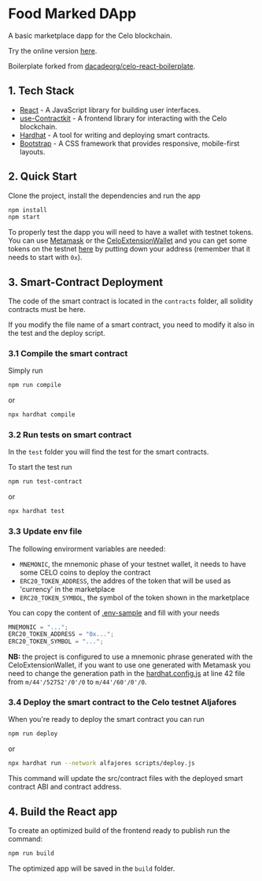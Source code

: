 # Food Marked DApp
A basic marketplace dapp for the Celo blockchain.

Try the online version [here](http://paxol.github.io/food-marked-dapp/).

Boilerplate forked from [dacadeorg/celo-react-boilerplate](https://github.com/dacadeorg/celo-react-boilerplate).

## 1. Tech Stack
- [React](https://reactjs.org/) - A JavaScript library for building user interfaces.
- [use-Contractkit](contractkit
) - A frontend library for interacting with the Celo blockchain.
- [Hardhat](https://hardhat.org/) - A tool for writing and deploying smart contracts.
- [Bootstrap](https://getbootstrap.com/) - A CSS framework that provides responsive, mobile-first layouts.

## 2. Quick Start

Clone the project, install the dependencies and run the app
```bash
npm install
npm start
```

To properly test the dapp you will need to have a wallet with testnet tokens.
You can use [Metamask](https://chrome.google.com/webstore/detail/metamask/nkbihfbeogaeaoehlefnkodbefgpgknn) or the [CeloExtensionWallet](https://chrome.google.com/webstore/detail/celoextensionwallet/kkilomkmpmkbdnfelcpgckmpcaemjcdh) and you can get some tokens on the testnet [here](https://celo.org/developers/faucet) by putting down your address (remember that it needs to start with `0x`).

## 3. Smart-Contract Deployment

The code of the smart contract is located in the `contracts` folder, all solidity contracts must be here.

If you modify the file name of a smart contract, you need to modify it also in the test and the deploy script.

### 3.1 Compile the smart contract

Simply run

```bash
npm run compile
```

or

```bash
npx hardhat compile
```

### 3.2 Run tests on smart contract
In the `test` folder you will find the test for the smart contracts.

To start the test run
```bash
npm run test-contract
```
or

```bash
npx hardhat test
```

### 3.3 Update env file

The following envirorment variables are needed:
- `MNEMONIC`, the mnemonic phase of your testnet wallet, it needs to have some CELO coins to deploy the contract
- `ERC20_TOKEN_ADDRESS`, the addres of the token that will be used as 'currency' in the marketplace
- `ERC20_TOKEN_SYMBOL`, the symbol of the token shown in the marketplace

You can copy the content of [.env-sample](.env-sample) and fill with your needs

```js
MNEMONIC = "...";
ERC20_TOKEN_ADDRESS = "0x...";
ERC20_TOKEN_SYMBOL = "...";
```

**NB:** the project is configured to use a mnemonic phrase generated with the CeloExtensionWallet, if you want to use one generated with Metamask you need to change the generation path in the [hardhat.config.js](hardhat.config.js#L42) at line 42 file from `m/44'/52752'/0'/0` to `m/44'/60'/0'/0`.

### 3.4 Deploy the smart contract to the Celo testnet Aljafores
When you're ready to deploy the smart contract you can run 
```bash
npm run deploy
```
or
```bash
npx hardhat run --network alfajores scripts/deploy.js
```

This command will update the src/contract files with the deployed smart contract ABI and contract address.

## 4. Build the React app

To create an optimized build of the frontend ready to publish run the command:

```bash
npm run build
```
The optimized app will be saved in the `build` folder.